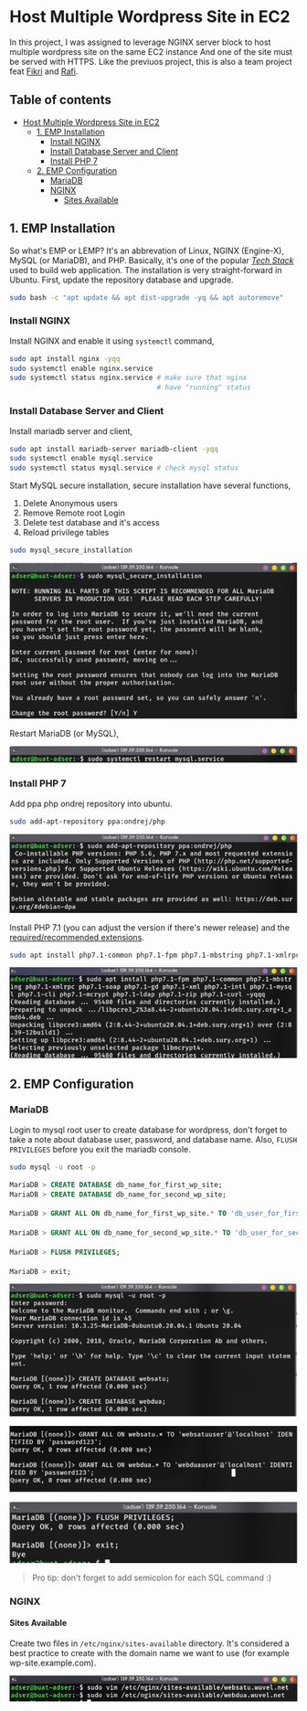 # Host Multiple Wordpress Site in EC2

In this project, I was assigned to leverage NGINX server block to host multiple wordpress site on the same EC2 instance And one of the site must be served with HTTPS. Like the previuos project, this is also a team project feat [Fikri](wuvel.net) and [Rafi](rafifauz.site).

## Table of contents <!-- omit in toc -->

- [Host Multiple Wordpress Site in EC2](#host-multiple-wordpress-site-in-ec2)
  - [1. EMP Installation](#1-emp-installation)
    - [Install NGINX](#install-nginx)
    - [Install Database Server and Client](#install-database-server-and-client)
    - [Install PHP 7](#install-php-7)
  - [2. EMP Configuration](#2-emp-configuration)
    - [MariaDB](#mariadb)
    - [NGINX](#nginx)
      - [Sites Available](#sites-available)

## 1. EMP Installation

So what's EMP or LEMP? It's an abbrevation of Linux, NGINX (Engine-X), MySQL (or MariaDB), and PHP. Basically, it's one of the popular [*Tech Stack*](https://stackshare.io/stacks) used to build web application. The installation is very straight-forward in Ubuntu. First, update the repository database and upgrade.

```bash
sudo bash -c "apt update && apt dist-upgrade -yq && apt autoremove"
```

### Install NGINX

Install NGINX and enable it using `systemctl` command,

```bash
sudo apt install nginx -yqq
sudo systemctl enable nginx.service
sudo systemctl status nginx.service # make sure that nginx
                                    # have "running" status
```

### Install Database Server and Client

Install mariadb server and client,

```bash
sudo apt install mariadb-server mariadb-client -yqq
sudo systemctl enable mysql.service
sudo systemctl status mysql.service # check mysql status
```

Start MySQL secure installation, secure installation have several functions,

1. Delete Anonymous users
2. Remove Remote root Login
3. Delete test database and it's access
4. Reload privilege tables

```bash
sudo mysql_secure_installation
```

![mysql secure installation](img/001.png)

Restart MariaDB (or MySQL),

![mysql restart](img/002.png)

### Install PHP 7

Add ppa php ondrej repository into ubuntu.

```bash
sudo add-apt-repository ppa:ondrej/php
```

![add ppa php](img/003.png)

Install PHP 7.1 (you can adjust the version if there's newer release) and the [required/recommended extensions](https://make.wordpress.org/hosting/handbook/handbook/server-environment/).

```bash
sudo apt install php7.1-common php7.1-fpm php7.1-mbstring php7.1-xmlrpc php7.1-soap php7.1-gd php7.1-xml php7.1-intl php7.1-mysql php7.1-cli php7.1-mcrypt php7.1-ldap php7.1-zip php7.1-curl -yqqq
```

![install php and extensions](img/004.png)


## 2. EMP Configuration

### MariaDB

Login to mysql root user to create database for wordpress, don't forget to take a note about database user, password, and database name. Also, `FLUSH PRIVILEGES` before you exit the mariadb console.

```bash
sudo mysql -u root -p
```

```SQL
MariaDB > CREATE DATABASE db_name_for_first_wp_site;
MariaDB > CREATE DATABASE db_name_for_second_wp_site;

MariaDB > GRANT ALL ON db_name_for_first_wp_site.* TO 'db_user_for_first_wp_site'@'localhost' IDENTIFIED BY 'your_password';

MariaDB > GRANT ALL ON db_name_for_second_wp_site.* TO 'db_user_for_second_wp_site'@'localhost' IDENTIFIED BY 'your_password';

MariaDB > FLUSH PRIVILEGES;

MariaDB > exit;
```

![create db for wordpress](img/005.png)

![create db for wordpress](img/006.png)

![create db for wordpress](img/007.png)

> Pro tip: don't forget to add semicolon for each SQL command :)

### NGINX

#### Sites Available

Create two files in `/etc/nginx/sites-available` directory. It's considered a best practice to create with the domain name we want to use (for example wp-site.example.com).

![nginx sites-available](img/008.png)